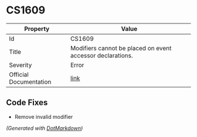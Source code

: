 # CS1609

| Property               | Value                                                             |
| ---------------------- | ----------------------------------------------------------------- |
| Id                     | CS1609                                                            |
| Title                  | Modifiers cannot be placed on event accessor declarations\.       |
| Severity               | Error                                                             |
| Official Documentation | [link](http://docs.microsoft.com/en-us/dotnet/csharp/misc/cs1609) |

## Code Fixes

* Remove invalid modifier

*\(Generated with [DotMarkdown](http://github.com/JosefPihrt/DotMarkdown)\)*